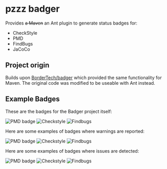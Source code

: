 # pzzz badger
Provides ~~a Maven~~ an Ant plugin to generate status badges for:
* CheckStyle
* PMD
* FindBugs
* JaCoCo

## Project origin
Builds upon [BorderTech/badger](https://github.com/BorderTech/badger) which provided the same functionality for Maven. The original code was modified to be useable with Ant instead.

## Example Badges

These are the badges for the Badger project itself:

![PMD badge](docs/badges/pmd.svg)
![Checkstyle](docs/badges/checkstyle-result.svg)
![Findbugs](docs/badges/findbugsXml.svg)

Here are some examples of badges where warnings are reported:

![PMD badge](docs/badges/pmd-warn.svg)
![Checkstyle](docs/badges/checkstyle-result-warn.svg)
![Findbugs](docs/badges/findbugsXml-warn.svg)

Here are some examples of badges where issues are detected:

![PMD badge](docs/badges/pmd-issues.svg)
![Checkstyle](docs/badges/checkstyle-result-issues.svg)
![Findbugs](docs/badges/findbugsXml-issues.svg)
